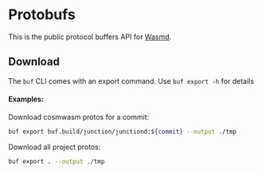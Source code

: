 # Protobufs

This is the public protocol buffers API for [Wasmd](https://github.com/CosmWasm/wasmd).

## Download

The `buf` CLI comes with an export command. Use `buf export -h` for details

#### Examples:

Download cosmwasm protos for a commit:
```bash
buf export buf.build/junction/junctiond:${commit} --output ./tmp
```

Download all project protos:
```bash
buf export . --output ./tmp
```
